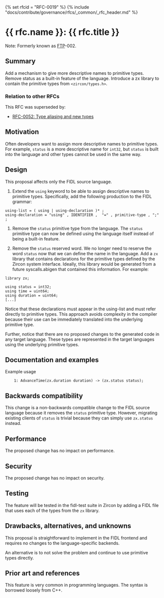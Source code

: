 {% set rfcid = "RFC-0019" %}
{% include "docs/contribute/governance/rfcs/_common/_rfc_header.md" %}
# {{ rfc.name }}: {{ rfc.title }}
<!-- SET the `rfcid` VAR ABOVE. DO NOT EDIT ANYTHING ELSE ABOVE THIS LINE. -->

Note: Formerly known as [FTP](../deprecated-ftp-process.md)-002.

## Summary

Add a mechanism to give more descriptive names to primitive types.
Remove status as a built-in feature of the language.  Introduce a zx
library to contain the primitive types from `<zircon/types.h>`.

### Relation to other RFCs

This RFC was superseded by:

* [RFC-0052: Type aliasing and new types](0052_type_aliasing_named_types.md)

## Motivation

Often developers want to assign more descriptive names to primitive
types.  For example, `status` is a more descriptive name for `int32`,
but `status` is built into the language and other types cannot be used
in the same way.

## Design

This proposal affects only the FIDL source language.

1. Extend the `using` keyword to be able to assign descriptive names
   to primitive types.  Specifically, add the following production to
   the FIDL grammar:

```
using-list = ( using | using-declaration )* ;
using-declaration = "using" , IDENTIFIER ,  "=" , primitive-type , ";" ;
```

1. Remove the `status` primitive type from the language.  The `status`
   primitive type can now be defined using the language itself instead
   of being a built-in feature.

1. Remove the `status` reserved word.  We no longer need to reserve
   the word `status` now that we can define the name in the language.
   Add a `zx` library that contains declarations for the primitive
   types defined by the Zircon system interface.  Ideally, this
   library would be generated from a future syscalls.abigen that
   contained this information.  For example:

```
library zx;

using status = int32;
using time = uint64;
using duration = uint64;
[...]
```

Notice that these declarations must appear in the using-list and must
refer directly to primitive types.  This approach avoids complexity in
the compiler because their use can be immediately translated into the
underlying primitive type.

Further, notice that there are no proposed changes to the generated
code in any target language.  These types are represented in the
target languages using the underlying primitive types.

## Documentation and examples

Example usage

```
    1: AdvanceTime(zx.duration duration) -> (zx.status status);
```

## Backwards compatibility

This change is a non-backwards compatible change to the FIDL source
language because it removes the `status` primitive type.  However,
migrating existing clients of `status` is trivial because they can
simply use `zx.status` instead.

## Performance

The proposed change has no impact on performance.

## Security

The proposed change has no impact on security.

## Testing

The feature will be tested in the fidl-test suite in Zircon by adding
a FIDL file that uses each of the types from the `zx` library.

## Drawbacks, alternatives, and unknowns

This proposal is straightforward to implement in the FIDL frontend and
requires no changes to the language-specific backends.

An alternative is to not solve the problem and continue to use
primitive types directly.

## Prior art and references

This feature is very common in programming languages.  The syntax is
borrowed loosely from C++.
